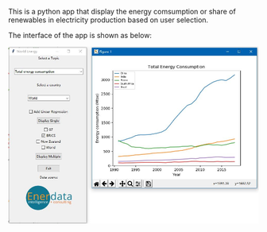This is a python app that display the energy comsumption or share of renewables in electricity production based on user selection.

The interface of the app is shown as below:

![alt text](../images/python-ui.JPG)
